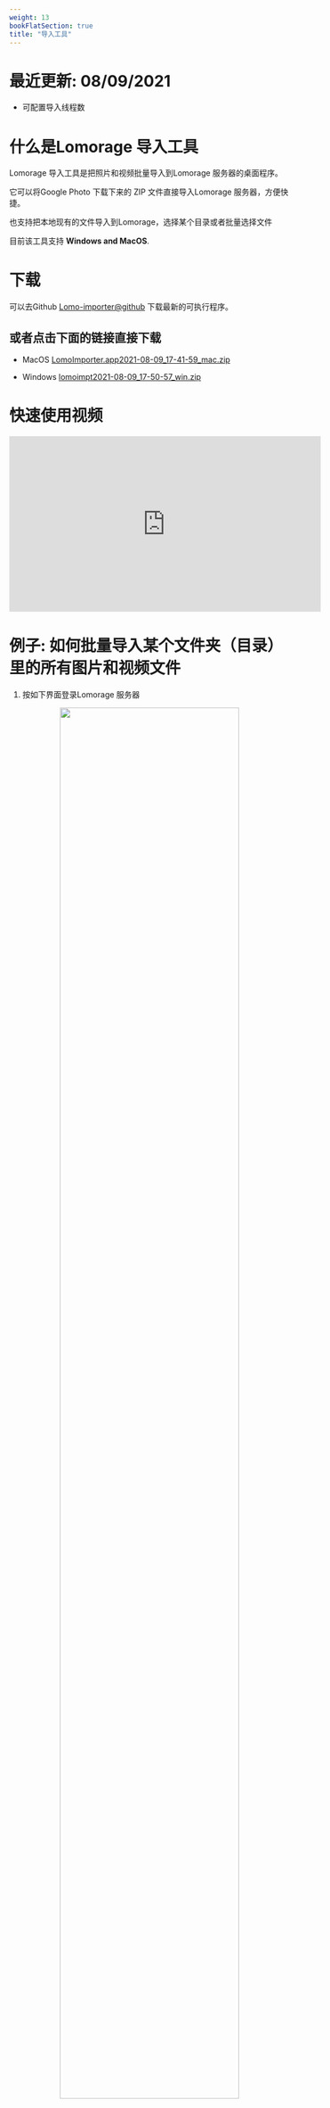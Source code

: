```yaml
---
weight: 13
bookFlatSection: true
title: "导入工具"
---
```


# 最近更新: 08/09/2021
- 可配置导入线程数

  
# 什么是Lomorage 导入工具


Lomorage 导入工具是把照片和视频批量导入到Lomorage 服务器的桌面程序。

它可以将Google Photo 下载下来的 ZIP 文件直接导入Lomorage 服务器，方便快捷。

也支持把本地现有的文件导入到Lomorage，选择某个目录或者批量选择文件

目前该工具支持 **Windows and MacOS**.

# 下载

可以去Github [Lomo-importer@github](https://github.com/lomorage/lomo-importer-release) 下载最新的可执行程序。

## 或者点击下面的链接直接下载
- MacOS [LomoImporter.app2021-08-09_17-41-59_mac.zip](https://github.com/lomorage/lomo-importer-release/releases/download/2021-08-09_17-41-59/LomoImporter.app2021-08-09_17-41-59_mac.zip)

- Windows [lomoimpt2021-08-09_17-50-57_win.zip](https://github.com/lomorage/lomo-importer-release/releases/download/2021-08-09_17-50-57/lomoimpt2021-08-09_17-50-57_win.zip)


# 快速使用视频

<iframe width="560" height="315" src="https://www.youtube.com/embed/6dsxfmWZkoI" title="YouTube video player" frameborder="0" allow="accelerometer; autoplay; clipboard-write; encrypted-media; gyroscope; picture-in-picture" allowfullscreen></iframe>


# 例子: 如何批量导入某个文件夹（目录）里的所有图片和视频文件
1. 按如下界面登录Lomorage 服务器

<div align="center">
  
  <p class="screenshoot" />
  <img width="80%" src="/img/installation/lomorage-importer/login.jpg">
  
</div>

2. 点击 按钮 **“1.Select Folder..."**, 选择你需要导入的目录，程序会自动遍历该目录下的文件夹，并显示在界面上
3. 等分析完毕， 点击按钮 **“2.Start Import"**，如下图所示：

<div align="center">
  
  <p class="screenshoot" />
  <img width="80%" src="/img/installation/lomorage-importer/start.jpg">
  
</div>

# 例子: 如何批量导入Google Photo的 ZIP 文件

1. 第一步是去 takeout.google.com 把所有的照片下载下来，不需要解压

2. 按如下界面登录Lomorage 服务器

<div align="center">
  
  <p class="screenshoot" />
  <img width="80%" src="/img/installation/lomorage-importer/login.jpg">
  
</div>

3. 点击 按钮 **“1.Add Files..."**, 选择你需要导入的ZIP 文件，等分析完成后， 点击按钮 **“2.Start Import"**，如下图所示：

<div align="center">
  
  <p class="screenshoot" />
  <img width="80%" src="/img/installation/lomorage-importer/start_zip.jpg">
  
</div>

有任何问题，请与我们联系：support at lomorage dot com


# 以往更新: 07/26/2021
- 提高了导入速度
- 支持Lomo 动态图片格式
- 修复内存泄漏
- 修复退出时弹框问题

## 以往更新：07/14/2021 
- 支持导入目录：直接选择某个目录，程序会遍历该目录下所有的文件